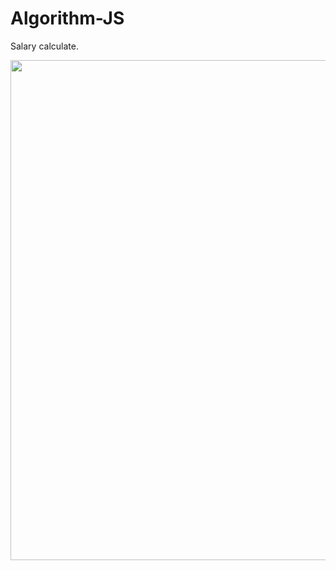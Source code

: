 # Algorithm-JS
Salary calculate.

<img src="https://www.eleconomista.com.mx/__export/1524447852005/sites/eleconomista/img/2018/04/22/fp_princi_declaracion_230418.png_82165725.png" width="800px">
